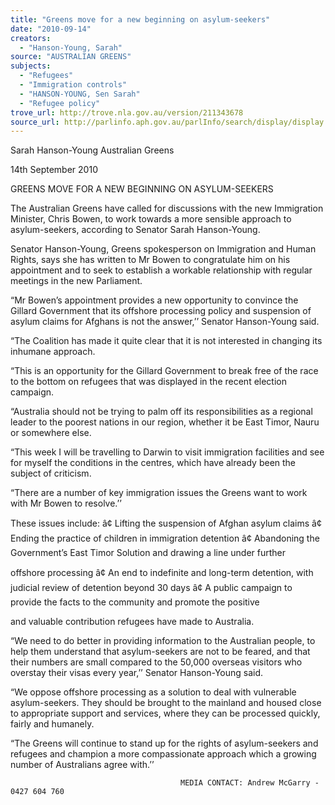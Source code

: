 ```yaml
---
title: "Greens move for a new beginning on asylum-seekers"
date: "2010-09-14"
creators:
  - "Hanson-Young, Sarah"
source: "AUSTRALIAN GREENS"
subjects:
  - "Refugees"
  - "Immigration controls"
  - "HANSON-YOUNG, Sen Sarah"
  - "Refugee policy"
trove_url: http://trove.nla.gov.au/version/211343678
source_url: http://parlinfo.aph.gov.au/parlInfo/search/display/display.w3p;query=Id%3A%22media/pressrel/211773%22
---
```


 Sarah Hanson-Young   Australian Greens   

 

 14th September 2010   

 GREENS MOVE FOR A NEW BEGINNING ON ASYLUM-SEEKERS   

 The Australian Greens have called for discussions with the new Immigration Minister, Chris  Bowen, to work towards a more sensible approach to asylum-seekers, according to Senator  Sarah Hanson-Young.   

 Senator Hanson-Young, Greens spokesperson on Immigration and Human Rights, says she  has written to Mr Bowen to congratulate him on his appointment and to seek to establish a  workable relationship with regular meetings in the new Parliament.   

 “Mr Bowen’s appointment provides a new opportunity to convince the Gillard Government  that its offshore processing policy and suspension of asylum claims for Afghans is not the  answer,’’ Senator Hanson-Young said.   

 “The Coalition has made it quite clear that it is not interested in changing its inhumane  approach.   

 “This is an opportunity for the Gillard Government to break free of the race to the bottom on  refugees that was displayed in the recent election campaign.      

 “Australia should not be trying to palm off its responsibilities as a regional leader to the  poorest nations in our region, whether it be East Timor, Nauru or somewhere else.   

 “This week I will be travelling to Darwin to visit immigration facilities and see for myself the  conditions in the centres, which have already been the subject of criticism.   

 “There are a number of key immigration issues the Greens want to work with Mr Bowen to  resolve.’’   

 These issues include:  â¢ Lifting the suspension of Afghan asylum claims  â¢ Ending the practice of children in immigration detention  â¢ Abandoning the Government’s East Timor Solution and drawing a line under further 

 offshore processing  â¢ An end to indefinite and long-term detention, with judicial review of detention beyond  30 days  â¢ A public campaign to provide the facts to the community and promote the positive 

 and valuable contribution refugees have made to Australia. 

 

 “We need to do better in providing information to the Australian people, to help them  understand that asylum-seekers are not to be feared, and that their numbers are small  compared to the 50,000 overseas visitors who overstay their visas every year,’’ Senator  Hanson-Young said.   

 “We oppose offshore processing as a solution to deal with vulnerable asylum-seekers. They  should be brought to the mainland and housed close to appropriate support and services,  where they can be processed quickly, fairly and humanely.   

 “The Greens will continue to stand up for the rights of asylum-seekers and refugees and  champion a more compassionate approach which a growing number of Australians agree  with.’’   

 

                                          MEDIA CONTACT: Andrew McGarry - 0427 604 760  

 

 

  

